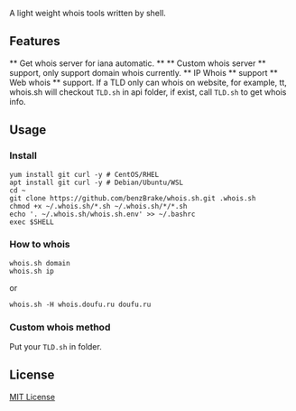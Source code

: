 A light weight whois tools written by shell.

## Features
** Get whois server for iana automatic. **
** Custom whois server ** support, only support domain whois currently.
** IP Whois ** support
** Web whois ** support. If a TLD only can whois on website, for example, tt, whois.sh will checkout `TLD.sh` in api folder, if exist, call `TLD.sh` to get whois info.

## Usage
### Install
```
yum install git curl -y # CentOS/RHEL
apt install git curl -y # Debian/Ubuntu/WSL
cd ~
git clone https://github.com/benzBrake/whois.sh.git .whois.sh
chmod +x ~/.whois.sh/*.sh ~/.whois.sh/*/*.sh
echo '. ~/.whois.sh/whois.sh.env' >> ~/.bashrc
exec $SHELL
```
### How to whois
```
whois.sh domain
whois.sh ip
```
or
```
whois.sh -H whois.doufu.ru doufu.ru
```
### Custom whois method
Put your `TLD.sh` in folder.

## License

[MIT License](https://github.com/benzBrake/whois.sh/blob/master/LICENSE)
